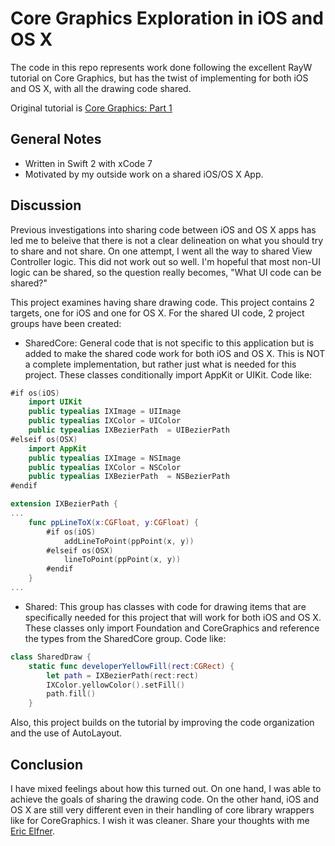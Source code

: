 # Core Graphics Exploration in iOS and OS X

The code in this repo represents work done following the excellent RayW tutorial on Core Graphics, but has the twist of implementing for both iOS and OS X, with all the drawing code shared.

Original tutorial is [Core Graphics: Part 1](http://www.raywenderlich.com/90690/modern-core-graphics-with-swift-part-1)

## General Notes

- Written in Swift 2 with xCode 7
- Motivated by my outside work on a shared iOS/OS X App.

## Discussion

Previous investigations into sharing code between iOS and OS X apps has led me to beleive that there is not a clear delineation on what you should try to share and not share. On one attempt, I went all the way to shared View Controller logic. This did not work out so well. I'm hopeful that most non-UI logic can be shared, so the question really becomes, "What UI code can be shared?"

This project examines having share drawing code. This project contains 2 targets, one for iOS and one for OS X. For the shared UI code, 2 project groups have been created:

- SharedCore: General code that is not specific to this application but is added to make the shared code work for both iOS and OS X. This is NOT a complete implementation, but rather just what is needed for this project. These classes conditionally import AppKit or UIKit. Code like:

```swift
#if os(iOS)
    import UIKit
    public typealias IXImage = UIImage
    public typealias IXColor = UIColor
    public typealias IXBezierPath  = UIBezierPath
#elseif os(OSX)
    import AppKit
    public typealias IXImage = NSImage
    public typealias IXColor = NSColor
    public typealias IXBezierPath  = NSBezierPath
#endif

extension IXBezierPath {
...
    func ppLineToX(x:CGFloat, y:CGFloat) {
        #if os(iOS)
            addLineToPoint(ppPoint(x, y))
        #elseif os(OSX)
            lineToPoint(ppPoint(x, y))
        #endif
    }
...
```

- Shared: This group has classes with code for drawing items that are specifically needed for this project that will work for both iOS and OS X. These classes only import Foundation and CoreGraphics and reference the types from the SharedCore group. Code like:

```swift
class SharedDraw {
    static func developerYellowFill(rect:CGRect) {
        let path = IXBezierPath(rect:rect)
        IXColor.yellowColor().setFill()
        path.fill()
    }
```

Also, this project builds on the tutorial by improving the code organization and the use of AutoLayout.

## Conclusion

I have mixed feelings about how this turned out. On one hand, I was able to achieve the goals of sharing the drawing code. On the other hand, iOS and OS X are still very different even in their handling of core library wrappers like for CoreGraphics. I wish it was cleaner. Share your thoughts with me [Eric Elfner](mailto:eric.elfner@zcage.com).

